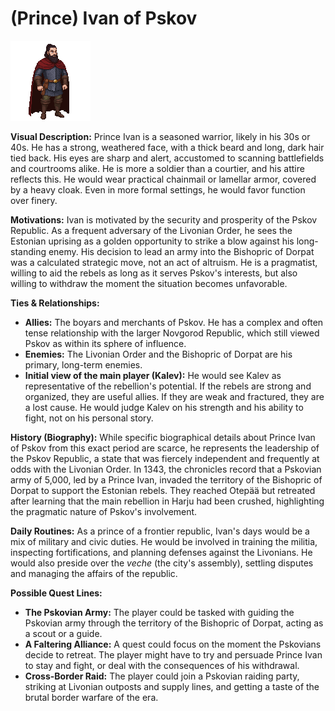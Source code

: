 # (Prince) Ivan of Pskov
![alt text](image-17.png)

**Visual Description:**
Prince Ivan is a seasoned warrior, likely in his 30s or 40s. He has a strong, weathered face, with a thick beard and long, dark hair tied back. His eyes are sharp and alert, accustomed to scanning battlefields and courtrooms alike. He is more a soldier than a courtier, and his attire reflects this. He would wear practical chainmail or lamellar armor, covered by a heavy cloak. Even in more formal settings, he would favor function over finery.

**Motivations:**
Ivan is motivated by the security and prosperity of the Pskov Republic. As a frequent adversary of the Livonian Order, he sees the Estonian uprising as a golden opportunity to strike a blow against his long-standing enemy. His decision to lead an army into the Bishopric of Dorpat was a calculated strategic move, not an act of altruism. He is a pragmatist, willing to aid the rebels as long as it serves Pskov's interests, but also willing to withdraw the moment the situation becomes unfavorable.

**Ties & Relationships:**
*   **Allies:** The boyars and merchants of Pskov. He has a complex and often tense relationship with the larger Novgorod Republic, which still viewed Pskov as within its sphere of influence.
*   **Enemies:** The Livonian Order and the Bishopric of Dorpat are his primary, long-term enemies.
*   **Initial view of the main player (Kalev):** He would see Kalev as representative of the rebellion's potential. If the rebels are strong and organized, they are useful allies. If they are weak and fractured, they are a lost cause. He would judge Kalev on his strength and his ability to fight, not on his personal story.

**History (Biography):**
While specific biographical details about Prince Ivan of Pskov from this exact period are scarce, he represents the leadership of the Pskov Republic, a state that was fiercely independent and frequently at odds with the Livonian Order. In 1343, the chronicles record that a Pskovian army of 5,000, led by a Prince Ivan, invaded the territory of the Bishopric of Dorpat to support the Estonian rebels. They reached Otepää but retreated after learning that the main rebellion in Harju had been crushed, highlighting the pragmatic nature of Pskov's involvement.

**Daily Routines:**
As a prince of a frontier republic, Ivan's days would be a mix of military and civic duties. He would be involved in training the militia, inspecting fortifications, and planning defenses against the Livonians. He would also preside over the *veche* (the city's assembly), settling disputes and managing the affairs of the republic.

**Possible Quest Lines:**
*   **The Pskovian Army:** The player could be tasked with guiding the Pskovian army through the territory of the Bishopric of Dorpat, acting as a scout or a guide.
*   **A Faltering Alliance:** A quest could focus on the moment the Pskovians decide to retreat. The player might have to try and persuade Prince Ivan to stay and fight, or deal with the consequences of his withdrawal.
*   **Cross-Border Raid:** The player could join a Pskovian raiding party, striking at Livonian outposts and supply lines, and getting a taste of the brutal border warfare of the era.
